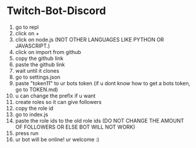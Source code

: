 # Twitch-Bot-Discord
1. go to repl
2. click on +
3. click on node.js (NOT OTHER LANGUAGES LIKE PYTHON OR JAVASCRIPT.)
4. click on import from github
5. copy the github link
6. paste the github link
7. wait until it clones
8. go to settings.json
9. paste "token11" to ur bots token (if u dont know how to get a bots token, go to TOKEN.md)
10. u can change the prefix if u want
11. create roles so it can give followers
12. copy the role id
13. go to index.js
14. paste the role ids to the old role ids (DO NOT CHANGE THE AMOUNT OF FOLLOWERS OR ELSE BOT WILL NOT WORK)
15. press run
16. ur bot will be online! ur welcome :)
